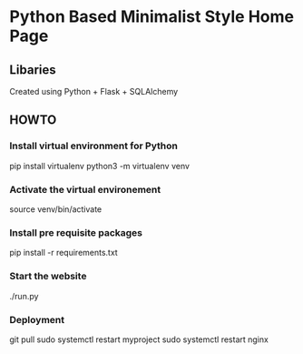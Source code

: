 # Python Based Minimalist Style Home Page 

## Libaries

Created using Python + Flask + SQLAlchemy

## HOWTO

### Install virtual environment for Python

pip install virtualenv
python3 -m virtualenv venv

### Activate the virtual environement

source venv/bin/activate

### Install pre requisite packages 

pip install -r requirements.txt 

### Start the website

./run.py

### Deployment

git pull
sudo systemctl restart myproject
sudo systemctl restart nginx

